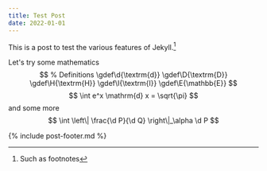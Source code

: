 ```yaml
---
title: Test Post
date: 2022-01-01
---
```


This is a post to test the various features of Jekyll.[^footnote]

Let's try some mathematics
$$ % Definitions
\gdef\d{\textrm{d}}
\gdef\D{\textrm{D}}
\gdef\H{\textrm{H}}
\gdef\I{\textrm{I}}
\gdef\E{\mathbb{E}}
$$
$$
\int e^x \mathrm{d} x = \sqrt{\pi}
$$
and some more
$$
\int \left\| \frac{\d P}{\d Q} \right\|_\alpha \d P
$$

[^footnote]: Such as footnotes

{% include post-footer.md %}